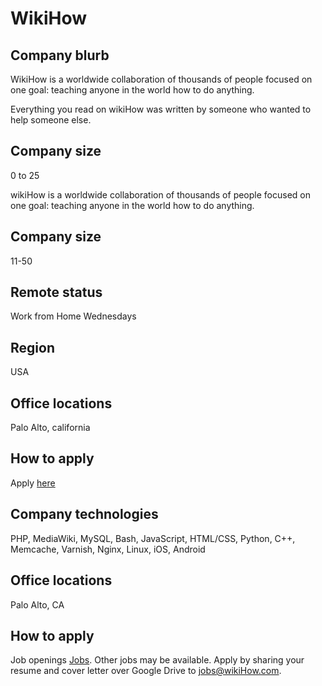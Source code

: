 # WikiHow

## Company blurb

WikiHow is a worldwide collaboration of thousands of people focused on one goal: teaching anyone in the world how to do anything.

Everything you read on wikiHow was written by someone who wanted to help someone else.

## Company size

0 to 25

wikiHow is a worldwide collaboration of thousands of people focused on one goal: teaching anyone in the world how to do anything.

## Company size

11-50

## Remote status

Work from Home Wednesdays

## Region

USA


## Office locations

Palo Alto, california

## How to apply

Apply [here](https://www.wikihow.com/wikiHow:Jobs)

## Company technologies

PHP, MediaWiki, MySQL, Bash, JavaScript, HTML/CSS, Python, C++, Memcache, Varnish, Nginx, Linux, iOS, Android

## Office locations

Palo Alto, CA

## How to apply

Job openings [Jobs](https://www.wikihow.com/wikiHow:Jobs). Other jobs may be available. Apply by sharing your resume and cover letter over Google Drive to jobs@wikiHow.com.
